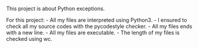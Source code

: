 This project is about Python exceptions.

For this project:
	- All my files are interpreted using Python3.
	- I ensured to check all my source codes with the pycodestyle checker.
	- All my files ends with a new line.
	- All my files are executable.
	- The length of my files is checked using wc.

